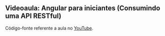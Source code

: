 ## Videoaula: Angular para iniciantes (Consumindo uma API RESTful)

Código-fonte referente a aula no [YouTube](http://youtube.com/algaworks).
